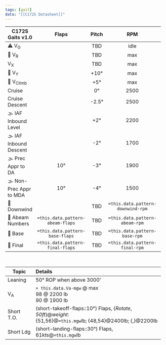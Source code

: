 ```yaml
---
tags: [gait]
data: "[[C172S Datasheet]]"
---
```


| **C172S Gaits** v1.0   |            **Flaps**             | **Pitch** |              **RPM**              |            **IAS (kts)**            | **VSI (fpm)** |
| ----------------------- |:--------------------------------:|:---------:|:---------------------------------:|:-----------------------------------:|:-------------:|
| ⚠️ V<sub>G</sub>        |                                  |    TBD    |               idle                |          `= this.data.Vg`           |      TBD      |
| 🛫 V<sub>R</sub>        |                                  |    TBD    |                max                |                 55                  |      TBD      |
| V<sub>X</sub>           |                                  |    TBD    |                max                |          `= this.data.Vx`           |      TBD      |
| 🛫 V<sub>Y</sub>        |                                  |   +10°    |                max                |          `= this.data.vy`           |     +600      |
| 🛫 V<sub>Climb</sub>    |                                  |    +5°    |                max                |                 90                  |     +500      |
| Cruise                  |                                  |    0°     |               2500                |                 105                 |       0       |
| Cruise Descent          |                                  |  \-2.5°   |               2500                |                 115                 |     \-500     |
| 🌫️ IAF Inbound Level    |                                  |    +2°    |               2200                |                 90                  |       0       |
| 🌫️ IAF Inbound Descent  |                                  |   \-2°    |               1700                |                 90                  |     \-800     |
| 🌫️ Prec Appr to DA      |               10°                |   \-3°    |               1900                |                 90                  |     \-450     |
| 🌫️ Non-Prec Appr to MDA |               10°                |   \-4°    |               1500                |                 90                  |     \-800     |
| 🛬 Downwind             |                                  |    TBD    | `=this.data.pattern-downwind-rpm` | `=this.data.pattern-downwind-speed` |       0       |
| 🛬 Abeam Numbers        | `=this.data.pattern-abeam-flaps` |    TBD    |  `=this.data.pattern-abeam-rpm`   |  `=this.data.pattern-abeam-speed`   |      TBD      |
| 🛬 Base                 | `=this.data.pattern-base-flaps`  |    TBD    |   `=this.data.pattern-base-rpm`   |   `=this.data.pattern-base-speed`   |      TBD      |
| 🛬 Final                | `=this.data.pattern-final-flaps` |    TBD    |  `=this.data.pattern-final-rpm`   |         `= this.data.vref`          |      TBD      |

<br>

| Topic         | Details                                                    |
| ------------- |:---------------------------------------------------------- |
| Leaning       | 50° ROP when above 3000'                                   |
| V<sub>A</sub> | `= this.data.Va-mgw` @ max<br>98 @ 2200 lb<br>90 @ 1900 lb |
| Short T.O.    | (short-takeoff-flaps::10°) Flaps, {*Rotate*, *50ft*}@*weight*:<br>{51,56}@`=this.mgw`lb; {48,54}@2400lb; {,}@2200lb                                   |
| Short Ldg   |   (short-landing-flaps::30°) Flaps, 61kts@`=this.mgw`lb                                                                                                                                            |

